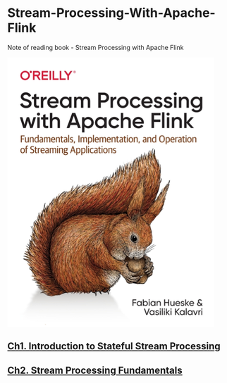 # Stream-Processing-With-Apache-Flink
Note of reading book - Stream Processing with Apache Flink

![](preface.png)

## [Ch1. Introduction to Stateful Stream Processing](./ch1/ch1.md)

## [Ch2. Stream Processing Fundamentals](./ch2/ch2.md)